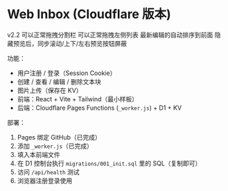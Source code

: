 # Web Inbox (Cloudflare 版本)
v2.2
可以正常拖拽分割栏
可以正常拖拽左侧列表
最新编辑的自动排序到前面
隐藏预览后，同步滚动/上下/左右预览按钮屏蔽


功能：
- 用户注册 / 登录（Session Cookie）
- 创建 / 查看 / 编辑 / 删除文本块
- 图片上传（保存在 KV）
- 前端：React + Vite + Tailwind（最小样板）
- 后端：Cloudflare Pages Functions (`_worker.js`) + D1 + KV

部署：
1. Pages 绑定 GitHub（已完成）
2. 添加 `_worker.js`（已完成）
3. 填入本前端文件
4. 在 D1 控制台执行 `migrations/001_init.sql` 里的 SQL（复制即可）
5. 访问 `/api/health` 测试
6. 浏览器注册登录使用
